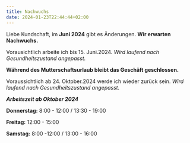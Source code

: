 ```yaml
---
title: Nachwuchs
date: 2024-01-23T22:44:44+02:00
---
```


Liebe Kundschaft, im **Juni 2024** gibt es Änderungen.
**Wir erwarten Nachwuchs.**

Vorausichtlich arbeite ich  bis 15. Juni.2024. _Wird laufend nach Gesundheitszustand angepasst._

**Während des Mutterschaftsurlaub bleibt das Geschäft geschlossen.**

Voraussichtlich ab 24. Oktober.2024 werde ich wieder zurück sein. _Wird laufend nach Gesundheitszustand angepasst._



***Arbeitszeit ab Oktober 2024***

**Donnerstag:** 8:00 - 12:00 / 13:30 - 19:00 

**Freitag:** 12:00 - 15:00 

**Samstag:** 8:00 -12:00 / 13:00 - 16:00

